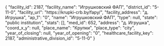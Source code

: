 {
    "facility_id": 2187,
    "facility_name": "Игрушковский ФАП",
    "district_id": "5-11-0",
    "facility_url": "https:\/\/krupki-crb.by\/fapy\/",
    "facility_address": "д. Игрушка",
    "ap_1": "0",
    "name": "Игрушковский ФАП",
    "type": null,
    "state": "public institution",
    "stats": [],
    "med_id": 652,
    "address": "д. Игрушка",
    "coord_x_y": null,
    "place_name": "Крупки",
    "place_type": "city",
    "year_of_closing": null,
    "year_of_opening": "0",
    "healthcare_facility_key": 2187,
    "administrative_division_id": "5-11-0"
}